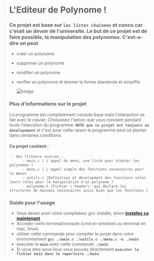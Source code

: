 > # L'Editeur de Polynome \!

> ### Ce projet est base sur **``les listes chainees``** et concu car c'etait un devoir de l'universite. Le but de ce projet est de faire possible, la manipulation des polynomes. C'est-a-dire on peut
>
>   - creer un polynome
>   - supprimer un polynome
>   - modifier un polynome
>   - verifier un polynome et donner la forme standarde et simplifie
>
>     ![image](https://i.ibb.co/zh5JtGXG/Screenshot-from-2025-03-10-10-30-50.png)

> ### Plus d'informations sur le projet
>   Le programme est completement console base mais l'interaction se fait avec le clavier; Choisissez l'option que vous convient pendant toute l'execution du programme. **``NOTE que ce projet est toujours en developement``** et c'est pour cette raison le programme peut se planter dans certaines conditions.
>
>   #### Ce projet contient :
>      - des fichiers sources :
>           - main.c ( L'appel du menu, une liste pour stokcer les polynomes )
>           - menu.c ( L'appel simple des fonctions necessaires pour le menu)
>           - outils.c (Definition et development des fonctions selon leurs roles pour la manipulation d'un polynome )
>           - polynome.h (Fichier \'header\' qui declare les structures de donnees necessaires aussi bien que les fonctions )

> ### Guide pour l'usage
>   - Vous devez avoir votre compilateur gcc installe, sinon **[installez ca maintenant](https://www.msys2.org/)**
>   - Acceder votre terminal/console (cmd en windows ou terminal en mac, linux)
>   - utiliser cette commande pour compiler le porjet dans votre environnement **``gcc ./main.c ./outils.c ./menu.c -o ./main``**
>   - executer le **``main``** avec cette commande **``./main``** 
>   - Si vous etes sous linux vous pouvez directement **``executer le fichier main dans le repertoire ./main``**